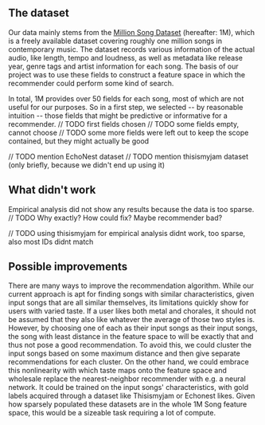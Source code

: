 ## The dataset

Our data mainly stems from the [Million Song Dataset](http://millionsongdataset.com/) (hereafter: 1M), which is a freely available dataset covering roughly one million songs in contemporary music. The dataset records various information of the actual audio, like length, tempo and loudness, as well as metadata like release year, genre tags and artist information for each song. The basis of our project was to use these fields to construct a feature space in which the recommender could perform some kind of search.

In total, 1M provides over 50 fields for each song, most of which are not useful for our purposes. So in a first step, we selected -- by reasonable intuition -- those fields that might be predictive or informative for a recommender.
// TODO first fields chosen
// TODO some fields empty, cannot choose
// TODO some more fields were left out to keep the scope contained, but they might actually be good

// TODO mention EchoNest dataset
// TODO mention thisismyjam dataset (only briefly, because we didn't end up using it)

## What didn't work

Empirical analysis did not show any results because the data is too sparse.
// TODO Why exactly? How could fix? Maybe recommender bad?

// TODO using thisismyjam for empirical analysis didnt work, too sparse, also most IDs didnt match

## Possible improvements

There are many ways to improve the recommendation algorithm. While our current approach is apt for finding songs with similar characteristics, given input songs that are all similar themselves, its limitations quickly show for users with varied taste. If a user likes both metal and chorales, it should not be assumed that they also like whatever the average of those two styles is. However, by choosing one of each as their input songs as their input songs, the song with least distance in the feature space to will be exactly that and thus not pose a good recommendation. To avoid this, we could cluster the input songs based on some maximum distance and then give separate recommendations for each cluster. On the other hand, we could embrace this nonlinearity with which taste maps onto the feature space and wholesale replace the nearest-neighbor recommender with e.g. a neural network. It could be trained on the input songs' characteristics, with gold labels acquired through a dataset like Thisismyjam or Echonest likes. Given how sparsely populated these datasets are in the whole 1M Song feature space, this would be a sizeable task requiring a lot of compute.



